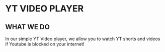 # YT VIDEO PLAYER

## WHAT WE DO
In our simple YT Video player, we allow you to watch YT shorts and videos if Youtube is blocked on your internet!
